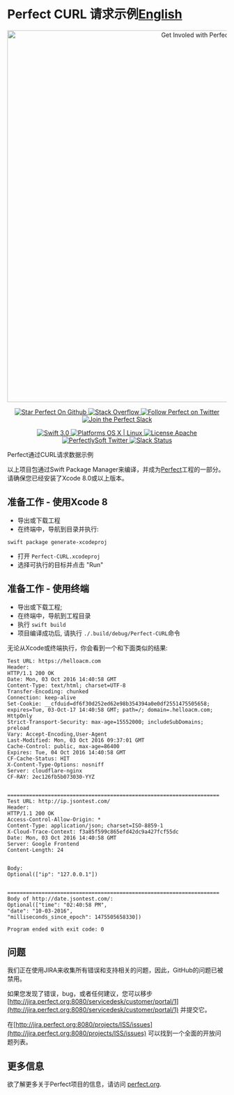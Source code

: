 # Perfect CURL 请求示例[English](README.md)

<p align="center">
    <a href="http://perfect.org/get-involved.html" target="_blank">
        <img src="http://perfect.org/assets/github/perfect_github_2_0_0.jpg" alt="Get Involed with Perfect!" width="854" />
    </a>
</p>

<p align="center">
    <a href="https://github.com/PerfectlySoft/Perfect" target="_blank">
        <img src="http://www.perfect.org/github/Perfect_GH_button_1_Star.jpg" alt="Star Perfect On Github" />
    </a>  
    <a href="http://stackoverflow.com/questions/tagged/perfect" target="_blank">
        <img src="http://www.perfect.org/github/perfect_gh_button_2_SO.jpg" alt="Stack Overflow" />
    </a>  
    <a href="https://twitter.com/perfectlysoft" target="_blank">
        <img src="http://www.perfect.org/github/Perfect_GH_button_3_twit.jpg" alt="Follow Perfect on Twitter" />
    </a>  
    <a href="http://perfect.ly" target="_blank">
        <img src="http://www.perfect.org/github/Perfect_GH_button_4_slack.jpg" alt="Join the Perfect Slack" />
    </a>
</p>

<p align="center">
    <a href="https://developer.apple.com/swift/" target="_blank">
        <img src="https://img.shields.io/badge/Swift-3.0-orange.svg?style=flat" alt="Swift 3.0">
    </a>
    <a href="https://developer.apple.com/swift/" target="_blank">
        <img src="https://img.shields.io/badge/Platforms-OS%20X%20%7C%20Linux%20-lightgray.svg?style=flat" alt="Platforms OS X | Linux">
    </a>
    <a href="http://perfect.org/licensing.html" target="_blank">
        <img src="https://img.shields.io/badge/License-Apache-lightgrey.svg?style=flat" alt="License Apache">
    </a>
    <a href="http://twitter.com/PerfectlySoft" target="_blank">
        <img src="https://img.shields.io/badge/Twitter-@PerfectlySoft-blue.svg?style=flat" alt="PerfectlySoft Twitter">
    </a>
    <a href="http://perfect.ly" target="_blank">
        <img src="http://perfect.ly/badge.svg" alt="Slack Status">
    </a>
</p>

Perfect通过CURL请求数据示例

以上项目包通过Swift Package Manager来编译，并成为[Perfect](https://github.com/PerfectlySoft/Perfect)工程的一部分。</br>
请确保您已经安装了Xcode 8.0或以上版本。

## 准备工作 - 使用Xcode 8

* 导出或下载工程
* 在终端中，导航到目录并执行:

```
swift package generate-xcodeproj
```

* 打开 `Perfect-CURL.xcodeproj`
* 选择可执行的目标并点击 "Run"

## 准备工作 - 使用终端

* 导出或下载工程;
* 在终端中，导航到工程目录 
* 执行 `swift build`
* 项目编译成功后, 请执行 `./.build/debug/Perfect-CURL`命令

无论从Xcode或终端执行，你会看到一个和下面类似的结果:

```
Test URL: https://helloacm.com
Header:
HTTP/1.1 200 OK
Date: Mon, 03 Oct 2016 14:40:58 GMT
Content-Type: text/html; charset=UTF-8
Transfer-Encoding: chunked
Connection: keep-alive
Set-Cookie: __cfduid=df6f30d252ed62e98b354394a0e0df2551475505658; expires=Tue, 03-Oct-17 14:40:58 GMT; path=/; domain=.helloacm.com; HttpOnly
Strict-Transport-Security: max-age=15552000; includeSubDomains; preload
Vary: Accept-Encoding,User-Agent
Last-Modified: Mon, 03 Oct 2016 09:37:01 GMT
Cache-Control: public, max-age=86400
Expires: Tue, 04 Oct 2016 14:40:58 GMT
CF-Cache-Status: HIT
X-Content-Type-Options: nosniff
Server: cloudflare-nginx
CF-RAY: 2ec126fb5b073030-YYZ


====================================================================
Test URL: http://ip.jsontest.com/
Header:
HTTP/1.1 200 OK
Access-Control-Allow-Origin: *
Content-Type: application/json; charset=ISO-8859-1
X-Cloud-Trace-Context: f3a85f599c865efd42dc9a427fcf55dc
Date: Mon, 03 Oct 2016 14:40:58 GMT
Server: Google Frontend
Content-Length: 24


Body:
Optional(["ip": "127.0.0.1"])


====================================================================
Body of http://date.jsontest.com/:
Optional(["time": "02:40:58 PM", 
"date": "10-03-2016", 
"milliseconds_since_epoch": 1475505658330])

Program ended with exit code: 0
```

## 问题

我们正在使用JIRA来收集所有错误和支持相关的问题，因此，GitHub的问题已被禁用。</br>

如果您发现了错误，bug，或者任何建议，您可以移步[http://jira.perfect.org:8080/servicedesk/customer/portal/1](http://jira.perfect.org:8080/servicedesk/customer/portal/1) 并提交它。

在[http://jira.perfect.org:8080/projects/ISS/issues](http://jira.perfect.org:8080/projects/ISS/issues) 可以找到一个全面的开放问题列表。


## 更多信息
欲了解更多关于Perfect项目的信息，请访问 [perfect.org](http://perfect.org).
